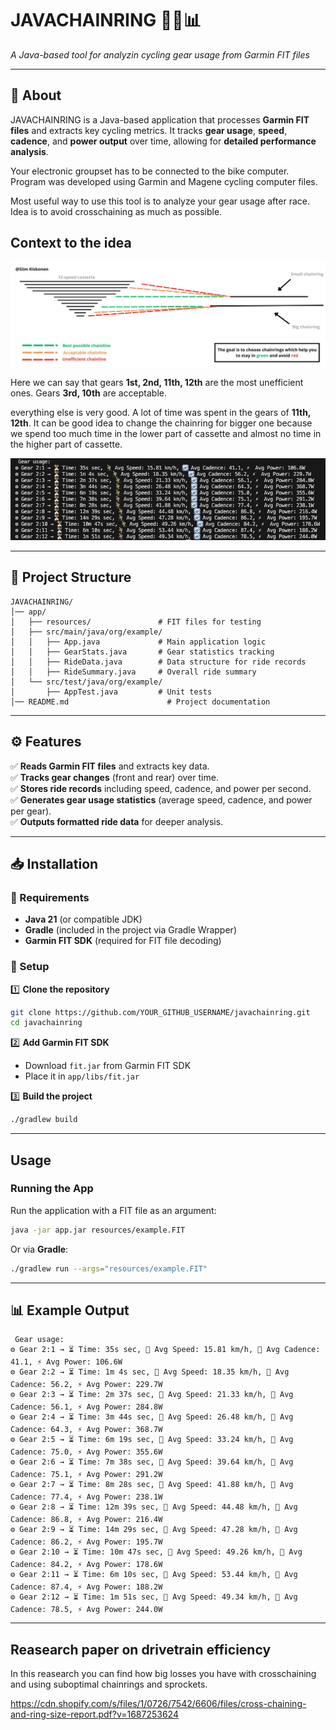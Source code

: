# JAVACHAINRING 🚴‍♂️📊
*A Java-based tool for analyzin cycling gear usage from Garmin FIT files*

---

## 📌 About
JAVACHAINRING is a Java-based application that processes **Garmin FIT files** and extracts key cycling metrics. It tracks **gear usage**, **speed**, **cadence**, and **power output** over time, allowing for **detailed performance analysis**.

Your electronic groupset has to be connected to the bike computer. Program was developed using Garmin and Magene cycling computer files. 

Most useful way to use this tool is to analyze your gear usage after race. Idea is to avoid crosschaining as much as possible. 

## Context to the idea
![Gear Statistics](app/resources/chainline.jpg)

Here we can say that gears **1st, 2nd, 11th, 12th** are the most unefficient ones. Gears **3rd, 10th** are acceptable.

everything else is very good. A lot of time was spent in the gears of **11th, 12th**. It can be good idea to change the chainring for bigger one because we spend too much time in the lower part of cassette and almost no time in the higher part of cassette.


![Stats](app/resources/screen.png)

---

## 📂 Project Structure
```
JAVACHAINRING/
│── app/
│   ├── resources/               # FIT files for testing
│   ├── src/main/java/org/example/
│   │   ├── App.java             # Main application logic
│   │   ├── GearStats.java       # Gear statistics tracking
│   │   ├── RideData.java        # Data structure for ride records
│   │   ├── RideSummary.java     # Overall ride summary
│   └── src/test/java/org/example/
│       ├── AppTest.java         # Unit tests
│── README.md                      # Project documentation
```

---

## ⚙ Features
✅ **Reads Garmin FIT files** and extracts key data.  
✅ **Tracks gear changes** (front and rear) over time.  
✅ **Stores ride records** including speed, cadence, and power per second.  
✅ **Generates gear usage statistics** (average speed, cadence, and power per gear).  
✅ **Outputs formatted ride data** for deeper analysis.  

---

## 📥 Installation

### 🔧 Requirements
- **Java 21** (or compatible JDK)
- **Gradle** (included in the project via Gradle Wrapper)
- **Garmin FIT SDK** (required for FIT file decoding)

### 📌 Setup
1️⃣ **Clone the repository**  
```sh
git clone https://github.com/YOUR_GITHUB_USERNAME/javachainring.git
cd javachainring
```

2️⃣ **Add Garmin FIT SDK**  
- Download `fit.jar` from Garmin FIT SDK  
- Place it in `app/libs/fit.jar`  

3️⃣ **Build the project**  
```sh
./gradlew build
```

---

##  Usage

### Running the App
Run the application with a FIT file as an argument:
```sh
java -jar app.jar resources/example.FIT
```

Or via **Gradle**:
```sh
./gradlew run --args="resources/example.FIT"
```

---

## 📊 Example Output
```
 Gear usage:
⚙ Gear 2:1 → ⏳ Time: 35s sec, 🚴 Avg Speed: 15.81 km/h, 🔄 Avg Cadence: 41.1, ⚡ Avg Power: 106.6W
⚙ Gear 2:2 → ⏳ Time: 1m 4s sec, 🚴 Avg Speed: 18.35 km/h, 🔄 Avg Cadence: 56.2, ⚡ Avg Power: 229.7W
⚙ Gear 2:3 → ⏳ Time: 2m 37s sec, 🚴 Avg Speed: 21.33 km/h, 🔄 Avg Cadence: 56.1, ⚡ Avg Power: 284.8W
⚙ Gear 2:4 → ⏳ Time: 3m 44s sec, 🚴 Avg Speed: 26.48 km/h, 🔄 Avg Cadence: 64.3, ⚡ Avg Power: 368.7W
⚙ Gear 2:5 → ⏳ Time: 6m 19s sec, 🚴 Avg Speed: 33.24 km/h, 🔄 Avg Cadence: 75.0, ⚡ Avg Power: 355.6W
⚙ Gear 2:6 → ⏳ Time: 7m 38s sec, 🚴 Avg Speed: 39.64 km/h, 🔄 Avg Cadence: 75.1, ⚡ Avg Power: 291.2W
⚙ Gear 2:7 → ⏳ Time: 8m 28s sec, 🚴 Avg Speed: 41.88 km/h, 🔄 Avg Cadence: 77.4, ⚡ Avg Power: 238.1W
⚙ Gear 2:8 → ⏳ Time: 12m 39s sec, 🚴 Avg Speed: 44.48 km/h, 🔄 Avg Cadence: 86.8, ⚡ Avg Power: 216.4W
⚙ Gear 2:9 → ⏳ Time: 14m 29s sec, 🚴 Avg Speed: 47.28 km/h, 🔄 Avg Cadence: 86.2, ⚡ Avg Power: 195.7W
⚙ Gear 2:10 → ⏳ Time: 10m 47s sec, 🚴 Avg Speed: 49.26 km/h, 🔄 Avg Cadence: 84.2, ⚡ Avg Power: 178.6W
⚙ Gear 2:11 → ⏳ Time: 6m 10s sec, 🚴 Avg Speed: 53.44 km/h, 🔄 Avg Cadence: 87.4, ⚡ Avg Power: 188.2W
⚙ Gear 2:12 → ⏳ Time: 1m 51s sec, 🚴 Avg Speed: 49.34 km/h, 🔄 Avg Cadence: 78.5, ⚡ Avg Power: 244.0W
```

---

## Reasearch paper on drivetrain efficiency 

In this reasearch you can find how big losses you have with crosschaining and using suboptimal chainrings and sprockets.

https://cdn.shopify.com/s/files/1/0726/7542/6606/files/cross-chaining-and-ring-size-report.pdf?v=1687253624

